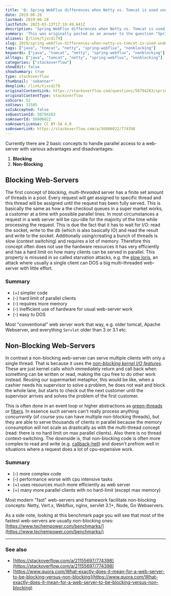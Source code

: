 ```yaml
---
title: 'Q: Spring WebFlux differences when Netty vs. Tomcat is used under the hood'
date: 2019-06-28
lastmod: 2019-06-28
lastfetch: 2023-03-13T17:19:49.641Z
description: 'Spring WebFlux differences when Netty vs. Tomcat is used under the hood'
summary: 'This was originally posted as an answer to the question "Spring WebFlux differences when Netty vs. Tomcat is used under the hood" on stackoverflow.com.'
aliases: [/link/tjxcdi79]
slug: 2019/spring-webflux-differences-when-netty-vs-tomcat-is-used-under-the-hood
tags: ["java", "tomcat", "netty", "spring-webflux", "nonblocking"]
keywords: ["java", "tomcat", "netty", "spring-webflux", "nonblocking"]
alltags: ["java", "tomcat", "netty", "spring-webflux", "nonblocking"]
categories: ["stackoverflow"]
showEdit: false
showSummary: true
type: stackoverflow
thumbnail: 'sobanner*' 
deeplink: /link/tjxcdi79
originalContentLink: https://stackoverflow.com/questions/56794263/spring-webflux-differences-when-netty-vs-tomcat-is-used-under-the-hood
originalContentType: stackoverflow
soScore: 52
soViews: 31585
soIsAccepted: false
soQuestionId: 56794263
soAnswerId: 56806022
soAnswerLicense: CC BY-SA 4.0
soAnswerLink: https://stackoverflow.com/a/56806022/774398
---
```

Currently there are 2 basic concepts to handle parallel access to a web-server with various advantages and disadvantages:

1.  **Blocking**
2.  **Non-Blocking**

Blocking Web-Servers
--------------------

The first concept of _blocking, multi-threaded_ server has a finite set amount of threads in a pool. Every request will get assigned to specific thread and this thread will be assigned until the request has been fully served. This is basically the same as how a the checkout queues in a super market works, a customer at a time with possible parallel lines. In most circumstances a request in a web server will be cpu-idle for the majority of the time while processing the request. This is due the fact that it has to wait for I/O: read the socket, write to the db (which is also basically IO) and read the result and write to the socket. Additionally using/creating a bunch of threads is slow (context switching) and requires a lot of memory. Therefore this concept often does not use the hardware resources it has very efficiently and has a hard limit on how many clients can be served in parallel. This property is misused in so called starvation attacks, e.g. the [slow loris](https://www.youtube.com/watch?v=XiFkyR35v2Y), an attack where usually a single client can DOS a big multi-threaded web-server with little effort.

### Summary

*   (+) simpler code
*   (-) hard limit of parallel clients
*   (-) requires more memory
*   (-) inefficient use of hardware for usual web-server work
*   (-) easy to DOS

Most "conventional" web server work that way, e.g. older tomcat, Apache Webserver, and everything  `Servlet`  older than 3 or 3.1 etc.

Non-Blocking Web-Servers
------------------------

In contrast a non-blocking web-server can serve multiple clients with only a single thread. That is because it uses the _[non-blocking kernel I/O features](https://jameshfisher.com/2017/04/05/set_socket_nonblocking/)_. These are just kernel calls which immediately return and call back when something can be written or read, making the cpu free to do other work instead. Reusing our supermarket metaphor, this would be like, when a cashier needs his supervisor to solve a problem, he does not wait and block the whole lane, but starts to check out the next customer until the supervisor arrives and solves the problem of the first customer.

This is often done in an event loop or higher abstractions as [green-threads](https://en.wikipedia.org/wiki/Green_threads) or [fibers](https://cr.openjdk.java.net/~rpressler/loom/Loom-Proposal.html). In essence such servers can't really process anything _concurrently_ (of course you can have multiple non-blocking threads), but they are able to serve thousands of clients in parallel because the memory consumption will not scale as drastically as with the multi-thread concept (read: there is no hard limit on max parallel clients). Also there is no thread context-switching. The downside is, that non-blocking code is often more complex to read and write (e.g. [callback-hell](http://callbackhell.com/)) and doesn't prefrom well in situations where a request does a lot of cpu-expensive work.

### Summary

*   (-) more complex code
*   (-) performance worse with cpu intensive tasks
*   (+) uses resources much more efficiently as web server
*   (+) many more parallel clients with no hard-limit (except max memory)

Most modern "fast" web-servers and framework facilitate non-blocking concepts: Netty, Vert.x, Webflux, nginx, servlet 3.1+, Node, Go Webservers.

As a side note, looking at this benchmark page you will see that most of the fastest web-servers are usually non-blocking ones: [https://www.techempower.com/benchmarks/](https://www.techempower.com/benchmarks/)

* * *

### See also

*   [https://stackoverflow.com/a/21155697/774398](https://stackoverflow.com/a/21155697/774398)
*   [https://www.quora.com/What-exactly-does-it-mean-for-a-web-server-to-be-blocking-versus-non-blocking](https://www.quora.com/What-exactly-does-it-mean-for-a-web-server-to-be-blocking-versus-non-blocking)